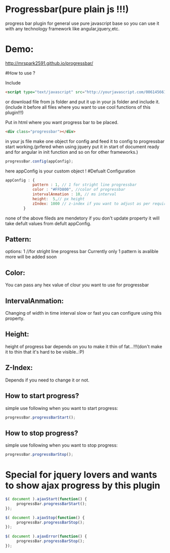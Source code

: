 # Progressbar(pure plain js !!!)
progress bar plugin for general use pure javascript base so you can use it with any technology framework like angular,jquery,etc.

# Demo:
http://mrspark2591.github.io/progressbar/

#How to use ? 

Include 
```html
<script type="text/javascript" src="http://yourjavascript.com/0061456612/progressbar-v1-0.js"></script>
```
or download file from js folder and put it up in your js folder and include it.(include it before all files where you want to use cool functions of this plugin!!!)

Put in html where you want progress bar to be placed.
```html
<div class="progressbar"></div>
```
in your js file make one object for config and feed it to config to progressbar start working.(prfered when using jquery put it in start of document ready and for angular in init function and so on for other frameworks.)
```javascript
progressBar.config(appConfig);
```
 here appConfig is your custom object !
#Defualt Configuration
```javascript
appConfig : {
            pattern : 1, // 1 for stright line progressbar
            color : "#FFD800", //color of progressbar
            intervalAnmation : 10, // ms interval
            height:  5,// px height
            zIndex: 1000 // z-index if you want to adjust as per requirment  
        }
```
 none of the above fileds are mendetory if you don't update property it will take defult values from defult appConfig.
 
## Pattern:
 options: 1 //for stright line progress bar
 Currently only 1 pattern is avalible more will be added soon

## Color:
You can pass any hex value of clour you want to use for progressbar

## IntervalAnmation:
Changing of width in time interval slow or fast you can configure using this property.

## Height:
height of progress bar depends on you to make it thin of fat...!!!(don't make it to thin that it's hard to be visible..:P)

## Z-Index:
Depends if you need to change it or not.


## How to start progress?
simple use following when you want to start progress:
```javascript
progressBar.progressBarStart(); 
```


## How to stop progress?
simple use following when you want to stop progress:
```javascript
progressBar.progressBarStop(); 
```


# Special for jquery lovers and wants to show ajax progress by this plugin
```javascript
$( document ).ajaxStart(function() {
     progressBar.progressBarStart(); 
});

$( document ).ajaxStop(function() {
     progressBar.progressBarStop(); 
});
		   
$( document ).ajaxError(function() {
     progressBar.progressBarStop(); 
});
```
